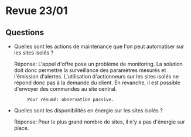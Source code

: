 Revue 23/01
===========

Questions
---------
- Quelles sont les actions de maintenance que l'on peut automatiser sur les sites isolés ?

  Réponse: L'appel d'offre pose un problème de monitoring. La solution doit donc permettre
           la surveillance des paramètres mesurés et l'émission d'alertes. L'utilisation
           d'actionneurs sur les sites isolés ne répond donc pas à la demande du client.
           En revanche, il est possible d'envoyer des commandes au site central.

           Pour résumé: observation passive.

- Quelles sont les disponibilités en énergie sur les sites isolés ?

  Réponse: Pour le plus grand nombre de sites, il n'y a pas d'énergie sur place.
